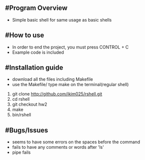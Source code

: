 #Program Overview
---
* Simple basic shell for same usage as basic shells

#How to use
---
* In order to end the project, you must press CONTROL + C
* Example code is included

#Installation guide
---
* download all the files including Makefile
* use the Makefile/ type make on the terminal(regular shell)

1. git clone http://github.com/ikim025/rshell.git
2. cd rshell
3. git checkout hw2
4. make
5. bin/rshell

#Bugs/Issues
---
* seems to have some errors on the spaces before the command
* fails to have any comments or words after 'ls'
* pipe fails
